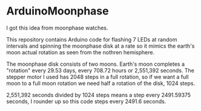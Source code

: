 # ArduinoMoonphase
I got this idea from moonphase watches.

This repository contains Arduino code for flashing 7 LEDs at random intervals and spinning the moonphase disk at a rate so it mimics the earth's moon actual rotation as seen from the nothren hemisphere.

The moonphase disk consists of two moons.
Earth's moon completes a "rotation" every 29.53 days, every 708.72 hours or 2,551,392 seconds.
The stepper motor I used has 2048 steps in a full rotation, so if we want a full moon to a full moon rotation we need half a rotation of the disk, 1024 steps.

2,551,392 seconds divided by 1024 steps means a step every 2491.59375 seconds, I rounder up so this code steps every 2491.6 seconds.
